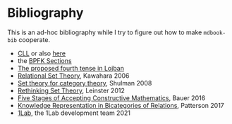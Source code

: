 # Bibliography

This is an ad-hoc bibliography while I try to figure out how to make
`mdbook-bib` cooperate.

* [CLL](https://lojban.org/publications/cll/cll_v1.1_xhtml-section-chunks/) or
  also [here](https://lojban.github.io/cll/)
* the [BPFK Sections](https://mw.lojban.org/papri/Category:BPFK_Section)
* [The proposed fourth tense in
  Lojban](https://www.lojban.org/files/papers/4thtense)
* [Relational Set
  Theory](https://www.researchgate.net/publication/226561376_Relational_set_theory),
  Kawahara 2006
* [Set theory for category theory](https://arxiv.org/abs/0810.1279), Shulman 2008
* [Rethinking Set Theory](https://arxiv.org/abs/1212.6543), Leinster 2012
* [Five Stages of Accepting Constructive
  Mathematics](https://www.ams.org/journals/bull/2017-54-03/S0273-0979-2016-01556-4/S0273-0979-2016-01556-4.pdf), Bauer 2016
* [Knowledge Representation in Bicategories of Relations](https://arxiv.org/abs/1706.00526), Patterson 2017
* [1Lab](https://1lab.dev), the 1Lab development team 2021
